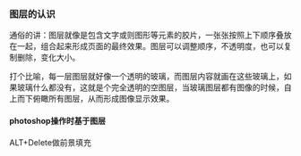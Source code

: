 ### 图层的认识

通俗的讲：图层就像是包含文字或则图形等元素的胶片，一张张按照上下顺序叠放在一起，组合起来形成页面的最终效果。图层可以调整顺序，不透明度，也可以复制删除，变化大小。

打个比喻，每一层图层就好像一个透明的玻璃，而图层内容就画在这些玻璃上，如果玻璃什么都没有，这就是个完全透明的空图层，当玻璃图层都有图像的时候，自上而下俯瞰所有图层，从而形成图像显示效果。

#### photoshop操作时基于图层



ALT+Delete做前景填充